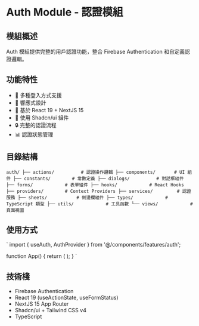 # Auth Module - 認證模組

## 模組概述
Auth 模組提供完整的用戶認證功能，整合 Firebase Authentication 和自定義認證邏輯。

## 功能特性
- 🔐 多種登入方式支援
- 📱 響應式設計
- 🚀 基於 React 19 + NextJS 15
- 🎨 使用 Shadcn/ui 組件
- 🔒 完整的認證流程
- 📊 認證狀態管理

## 目錄結構
`
auth/
├── actions/          # 認證操作邏輯
├── components/       # UI 組件
├── constants/        # 常數定義
├── dialogs/          # 對話框組件
├── forms/            # 表單組件
├── hooks/            # React Hooks
├── providers/        # Context Providers
├── services/         # 認證服務
├── sheets/           # 側邊欄組件
├── types/            # TypeScript 類型
├── utils/            # 工具函數
└── views/            # 頁面視圖
`

## 使用方式
`
import { useAuth, AuthProvider } from '@/components/features/auth';

function App() {
  return (
    <AuthProvider>
      <YourApp />
    </AuthProvider>
  );
}
`

## 技術棧
- Firebase Authentication
- React 19 (useActionState, useFormStatus)
- NextJS 15 App Router
- Shadcn/ui + Tailwind CSS v4
- TypeScript
